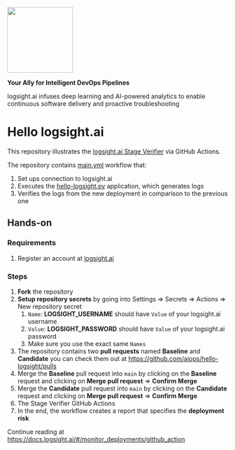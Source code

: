 <a href="https://logsight.ai/"><img src="https://logsight.ai/assets/img/logol.png" width="150"/></a>

**Your Ally for Intelligent DevOps Pipelines**

logsight.ai infuses deep learning and AI-powered analytics to enable continuous software delivery and proactive troubleshooting



# Hello logsight.ai
This repository illustrates the [logsight.ai Stage Verifier](https://docs.logsight.ai/#/monitor_deployments/stage_verifier) via GitHub Actions.

The repository contains [main.yml](https://github.com/aiops/hello-logsight/blob/main/.github/workflows/main.yml) workflow that:
1. Set ups connection to logsight.ai
2. Executes the [hello-logsight.py](https://github.com/aiops/hello-logsight/blob/main/hello_logsight.py) application, which generates logs
3. Verifies the logs from the new deployment in comparison to the previous one

## Hands-on
### Requirements
1. Register an account at [logsight.ai](https://demo.logsight.ai/)

### Steps
1. **Fork** the repository 
2. **Setup repository secrets** by going into Settings => Secrets => Actions => New repository secret
   1. `Name`: **LOGSIGHT_USERNAME** should have `Value` of your logsight.ai username
   2. `Value`: **LOGSIGHT_PASSWORD** should have `Value` of your logsight.ai password
   3. Make sure you use the exact same `Names`
3. The repository contains two **pull requests** named **Baseline** and **Candidate** you can check them out at https://github.com/aiops/hello-logsight/pulls
4. Merge the **Baseline** pull request into `main` by clicking on the **Baseline** request and clicking on **Merge pull request** => **Confirm Merge**
5. Merge the **Candidate** pull request into `main` by clicking on the **Candidate** request and clicking on **Merge pull request** => **Confirm Merge**
6. The Stage Verifier GitHub Actions 
7. In the end, the workflow creates a report that specifies the **deployment risk**

Continue reading at https://docs.logsight.ai/#/monitor_deployments/github_action